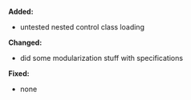 **Added:**
* untested nested control class loading 

**Changed:**
* did some modularization stuff with specifications

**Fixed:**
* none
